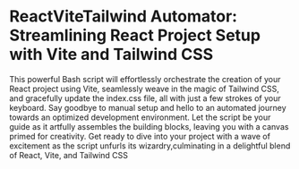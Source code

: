 # ReactViteTailwind Automator: Streamlining React Project Setup with Vite and Tailwind CSS

This powerful Bash script will effortlessly orchestrate the creation of your React project using Vite, 
seamlessly weave in the magic of Tailwind CSS, and gracefully update the index.css file, 
all with just a few strokes of your keyboard. 
Say goodbye to manual setup and hello to an automated journey towards an optimized development environment. 
Let the script be your guide as it artfully assembles the building blocks, 
leaving you with a canvas primed for creativity. 
Get ready to dive into your project with a wave of excitement as the script unfurls its wizardry,culminating in a delightful blend of React, Vite, and Tailwind CSS